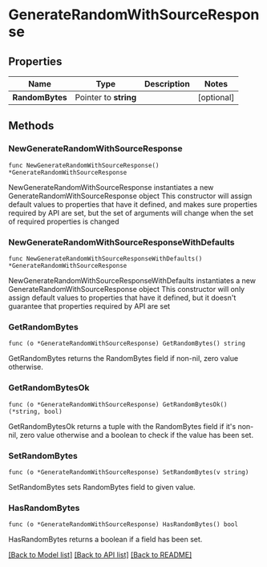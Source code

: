 # GenerateRandomWithSourceResponse


## Properties

Name | Type | Description | Notes
------------ | ------------- | ------------- | -------------
**RandomBytes** | Pointer to **string** |  | [optional] 



## Methods


### NewGenerateRandomWithSourceResponse

`func NewGenerateRandomWithSourceResponse() *GenerateRandomWithSourceResponse`

NewGenerateRandomWithSourceResponse instantiates a new GenerateRandomWithSourceResponse object
This constructor will assign default values to properties that have it defined,
and makes sure properties required by API are set, but the set of arguments
will change when the set of required properties is changed

### NewGenerateRandomWithSourceResponseWithDefaults

`func NewGenerateRandomWithSourceResponseWithDefaults() *GenerateRandomWithSourceResponse`

NewGenerateRandomWithSourceResponseWithDefaults instantiates a new GenerateRandomWithSourceResponse object
This constructor will only assign default values to properties that have it defined,
but it doesn't guarantee that properties required by API are set


### GetRandomBytes

`func (o *GenerateRandomWithSourceResponse) GetRandomBytes() string`

GetRandomBytes returns the RandomBytes field if non-nil, zero value otherwise.

### GetRandomBytesOk

`func (o *GenerateRandomWithSourceResponse) GetRandomBytesOk() (*string, bool)`

GetRandomBytesOk returns a tuple with the RandomBytes field if it's non-nil, zero value otherwise
and a boolean to check if the value has been set.

### SetRandomBytes

`func (o *GenerateRandomWithSourceResponse) SetRandomBytes(v string)`

SetRandomBytes sets RandomBytes field to given value.


### HasRandomBytes

`func (o *GenerateRandomWithSourceResponse) HasRandomBytes() bool`

HasRandomBytes returns a boolean if a field has been set.









[[Back to Model list]](../README.md#documentation-for-models) [[Back to API list]](../README.md#documentation-for-api-endpoints) [[Back to README]](../README.md)


